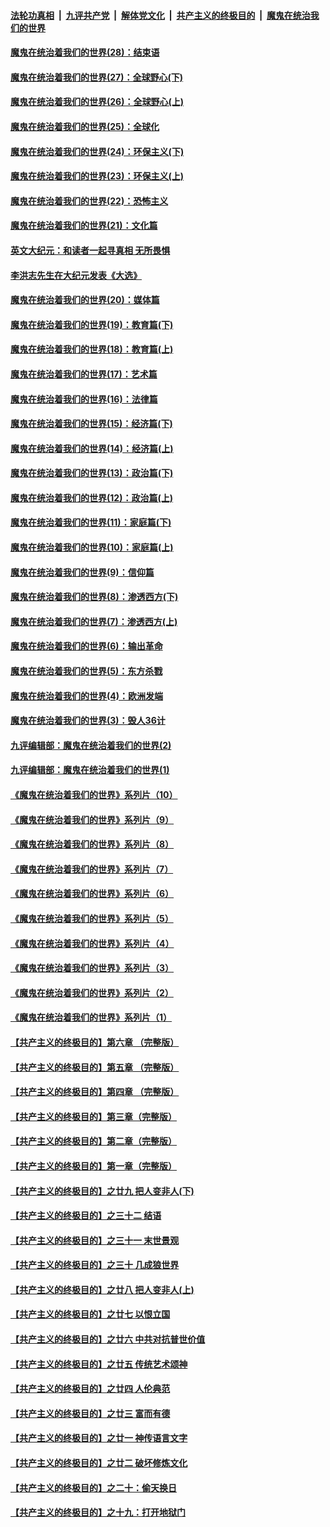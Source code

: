 ####  [法轮功真相](../../../../basic/blob/master/README.md?t=03081631) &nbsp;|&nbsp; [九评共产党](../../../../9ping.md/blob/master/README.md?t=03081631) &nbsp;|&nbsp; [解体党文化](../../../../jtdwh.md/blob/master/README.md?t=03081631)  &nbsp;|&nbsp; [共产主义的终极目的](../../../../gczydzjmd.md/blob/master/README.md?t=03081631) &nbsp;|&nbsp; [魔鬼在统治我们的世界](../../../../mgztzwmdsj.md/blob/master/README.md?t=03081631) 

#### [魔鬼在统治着我们的世界(28)：结束语](../pages/nsc422/n10936246.md?t=03081631) 

#### [魔鬼在统治着我们的世界(27)：全球野心(下)](../pages/nsc422/n10928319.md?t=03081631) 

#### [魔鬼在统治着我们的世界(26)：全球野心(上)](../pages/nsc422/n10900318.md?t=03081631) 

#### [魔鬼在统治着我们的世界(25)：全球化](../pages/nsc422/n10788205.md?t=03081631) 

#### [魔鬼在统治着我们的世界(24)：环保主义(下)](../pages/nsc422/n10695307.md?t=03081631) 

#### [魔鬼在统治着我们的世界(23)：环保主义(上)](../pages/nsc422/n10688613.md?t=03081631) 

#### [魔鬼在统治着我们的世界(22)：恐怖主义](../pages/nsc422/n10614727.md?t=03081631) 

#### [魔鬼在统治着我们的世界(21)：文化篇](../pages/nsc422/n10597706.md?t=03081631) 

#### [英文大纪元：和读者一起寻真相 无所畏惧](../pages/nsc422/n12542027.md?t=03081631) 

#### [李洪志先生在大纪元发表《大选》](../pages/nsc422/n12534746.md?t=03081631) 

#### [魔鬼在统治着我们的世界(20)：媒体篇](../pages/nsc422/n10586579.md?t=03081631) 

#### [魔鬼在统治着我们的世界(19)：教育篇(下)](../pages/nsc422/n10564808.md?t=03081631) 

#### [魔鬼在统治着我们的世界(18)：教育篇(上)](../pages/nsc422/n10526970.md?t=03081631) 

#### [魔鬼在统治着我们的世界(17)：艺术篇](../pages/nsc422/n10499093.md?t=03081631) 

#### [魔鬼在统治着我们的世界(16)：法律篇](../pages/nsc422/n10485969.md?t=03081631) 

#### [魔鬼在统治着我们的世界(15)：经济篇(下)](../pages/nsc422/n10469975.md?t=03081631) 

#### [魔鬼在统治着我们的世界(14)：经济篇(上)](../pages/nsc422/n10457370.md?t=03081631) 

#### [魔鬼在统治着我们的世界(13)：政治篇(下)](../pages/nsc422/n10448270.md?t=03081631) 

#### [魔鬼在统治着我们的世界(12)：政治篇(上)](../pages/nsc422/n10444576.md?t=03081631) 

#### [魔鬼在统治着我们的世界(11)：家庭篇(下)](../pages/nsc422/n10440961.md?t=03081631) 

#### [魔鬼在统治着我们的世界(10)：家庭篇(上)](../pages/nsc422/n10435448.md?t=03081631) 

#### [魔鬼在统治着我们的世界(9)：信仰篇](../pages/nsc422/n10432159.md?t=03081631) 

#### [魔鬼在统治着我们的世界(8)：渗透西方(下)](../pages/nsc422/n10429603.md?t=03081631) 

#### [魔鬼在统治着我们的世界(7)：渗透西方(上)](../pages/nsc422/n10426013.md?t=03081631) 

#### [魔鬼在统治着我们的世界(6)：输出革命](../pages/nsc422/n10421536.md?t=03081631) 

#### [魔鬼在统治着我们的世界(5)：东方杀戮](../pages/nsc422/n10417707.md?t=03081631) 

#### [魔鬼在统治着我们的世界(4)：欧洲发端](../pages/nsc422/n10414890.md?t=03081631) 

#### [魔鬼在统治着我们的世界(3)：毁人36计](../pages/nsc422/n10411583.md?t=03081631) 

#### [九评编辑部：魔鬼在统治着我们的世界(2)](../pages/nsc422/n10410036.md?t=03081631) 

#### [九评编辑部：魔鬼在统治着我们的世界(1)](../pages/nsc422/n10406825.md?t=03081631) 

#### [《魔鬼在统治着我们的世界》系列片（10）](../pages/nsc422/n12292670.md?t=03081631) 

#### [《魔鬼在统治着我们的世界》系列片（9）](../pages/nsc422/n12290859.md?t=03081631) 

#### [《魔鬼在统治着我们的世界》系列片（8）](../pages/nsc422/n12287445.md?t=03081631) 

#### [《魔鬼在统治着我们的世界》系列片（7）](../pages/nsc422/n12283425.md?t=03081631) 

#### [《魔鬼在统治着我们的世界》系列片（6）](../pages/nsc422/n12282314.md?t=03081631) 

#### [《魔鬼在统治着我们的世界》系列片（5）](../pages/nsc422/n12281419.md?t=03081631) 

#### [《魔鬼在统治着我们的世界》系列片（4）](../pages/nsc422/n12274024.md?t=03081631) 

#### [《魔鬼在统治着我们的世界》系列片（3）](../pages/nsc422/n12271322.md?t=03081631) 

#### [《魔鬼在统治着我们的世界》系列片（2）](../pages/nsc422/n12269049.md?t=03081631) 

#### [《魔鬼在统治着我们的世界》系列片（1）](../pages/nsc422/n12267575.md?t=03081631) 

#### [【共产主义的终极目的】第六章 （完整版）](../pages/nsc422/n11428913.md?t=03081631) 

#### [【共产主义的终极目的】第五章 （完整版）](../pages/nsc422/n11428912.md?t=03081631) 

#### [【共产主义的终极目的】第四章 （完整版）](../pages/nsc422/n11428907.md?t=03081631) 

#### [【共产主义的终极目的】第三章（完整版）](../pages/nsc422/n11428848.md?t=03081631) 

#### [【共产主义的终极目的】第二章（完整版）](../pages/nsc422/n11428831.md?t=03081631) 

#### [【共产主义的终极目的】第一章（完整版）](../pages/nsc422/n11417651.md?t=03081631) 

#### [【共产主义的终极目的】之廿九 把人变非人(下)](../pages/nsc422/n11344140.md?t=03081631) 

#### [【共产主义的终极目的】之三十二 结语](../pages/nsc422/n11360535.md?t=03081631) 

#### [【共产主义的终极目的】之三十一 末世景观](../pages/nsc422/n11351129.md?t=03081631) 

#### [【共产主义的终极目的】之三十 几成狼世界](../pages/nsc422/n11348280.md?t=03081631) 

#### [【共产主义的终极目的】之廿八 把人变非人(上)](../pages/nsc422/n11340492.md?t=03081631) 

#### [【共产主义的终极目的】之廿七 以恨立国](../pages/nsc422/n11336944.md?t=03081631) 

#### [【共产主义的终极目的】之廿六 中共对抗普世价值](../pages/nsc422/n11324785.md?t=03081631) 

#### [【共产主义的终极目的】之廿五 传统艺术颂神](../pages/nsc422/n11296396.md?t=03081631) 

#### [【共产主义的终极目的】之廿四 人伦典范](../pages/nsc422/n11296397.md?t=03081631) 

#### [【共产主义的终极目的】之廿三 富而有德](../pages/nsc422/n11283598.md?t=03081631) 

#### [【共产主义的终极目的】之廿一 神传语言文字](../pages/nsc422/n11263265.md?t=03081631) 

#### [【共产主义的终极目的】之廿二 破坏修炼文化](../pages/nsc422/n11245728.md?t=03081631) 

#### [【共产主义的终极目的】之二十：偷天换日](../pages/nsc422/n11238846.md?t=03081631) 

#### [【共产主义的终极目的】之十九：打开地狱门](../pages/nsc422/n11206376.md?t=03081631) 

